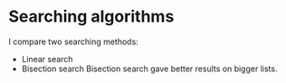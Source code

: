 # Searching algorithms
I compare two searching methods:
* Linear search 
* Bisection search 
Bisection search gave better results on bigger lists. 